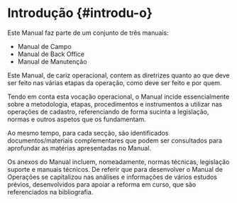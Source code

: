 # Introdução {#introdu-o}

Este Manual faz parte de um conjunto de três manuais:

* Manual de Campo
* Manual de Back Office
* Manual de Manutenção

Este Manual, de cariz operacional, contem as diretrizes quanto ao que deve ser feito nas várias etapas da operação, como deve ser feito e por quem.

Tendo em conta esta vocação operacional, o Manual incide essencialmente sobre a metodologia, etapas, procedimentos e instrumentos a utilizar nas operações de cadastro, referenciando de forma sucinta a legislação, normas e outros aspetos que os fundamentam.

Ao mesmo tempo, para cada secção, são identificados documentos/materiais complementares que podem ser consultados para aprofundar as matérias apresentadas no Manual.

Os anexos do Manual incluem, nomeadamente, normas técnicas, legislação suporte e manuais técnicos. De referir que para desenvolver o Manual de Operações se capitalizou nas análises e informações de vários estudos prévios, desenvolvidos para apoiar a reforma em curso, que são referenciados na bibliografia.

